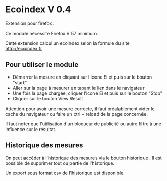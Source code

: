 # Ecoindex V 0.4

Extension pour firefox . 

Ce module nécessite Firefox V 57 minimum.

Cette extension calcul un ecoindex selon la formule du site http://ecoindex.fr

## Pour utiliser le module

- Démarrer la mesure en cliquant sur l'icone Ei et puis sur le bouton "start"
- Aller sur la page à mesurer en tapant le lien dans le navigateur
- Une fois la page chargée, cliquer l'icone Ei et puis sur le bouton "Stop"
- Cliquer sur le bouton View Result 

Attention pour avoir une mesure correcte, il faut préalablement vider le cache du navigateur ou faire un ctrl + reload de la page concernée.

Il faut noter que l'utilisation d'un bloqueur de publicité ou autre filtre à une influence sur le résultat.

## Historique des mesures

On peut accéder à l'historique des mesures via le bouton historique . Il est possible de supprimer tout ou partie de l'historique. 

Un export sous format csv de l'historique est disponible.








